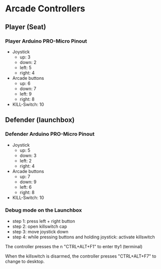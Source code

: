# Arcade Controllers

## Player (Seat)

### Player Arduino PRO-Micro Pinout

- Joystick
  - up: 3
  - down: 2
  - left: 5
  - right: 4
- Arcade buttons
  - up: 6
  - down: 7
  - left: 9
  - right: 8
- KILL-Switch: 10

## Defender (launchbox)

### Defender Arduino PRO-Micro Pinout

- Joystick
  - up: 5
  - down: 3
  - left: 2
  - right: 4
- Arcade buttons
  - up: 7
  - down: 9
  - left: 6
  - right: 8
- KILL-Switch: 10

### Debug mode on the Launchbox

- step 1: press left + right button
- step 2: open killswitch cap
- step 3: move joystick down
- step 4: while pressing buttons and holding joystick: activate killswitch

The controller presses the n "CTRL+ALT+F1" to enter tty1 (terminal)

When the killswitch is disarmed, the controller presses "CTRL+ALT+F7" to change to desktop.
